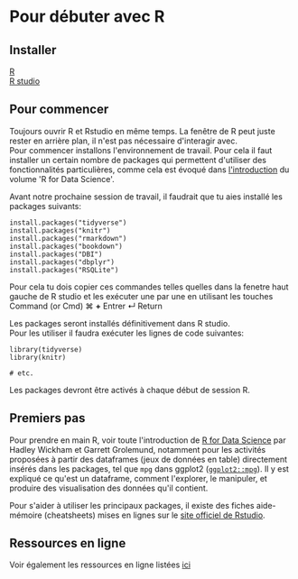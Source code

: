 # Pour débuter avec R

## Installer  
[R](https://cran.r-project.org/bin/macosx/)  
[R studio](https://www.rstudio.com/products/rstudio/download/)

## Pour commencer
Toujours ouvrir R et Rstudio en même temps. La fenêtre de R peut juste rester en arrière plan, il n'est pas nécessaire d'interagir avec.  
Pour commencer installons l'environnement de travail. Pour cela il faut installer un certain nombre de packages qui permettent d'utiliser des fonctionnalités particulières, comme cela est évoqué dans [l'introduction](https://r4ds.had.co.nz/introduction.html#the-tidyverse) du volume 'R for Data Science'.

Avant notre prochaine session de travail, il faudrait que tu aies installé les packages suivants:
```{r}
install.packages("tidyverse")
install.packages("knitr")
install.packages("rmarkdown")
install.packages("bookdown")
install.packages("DBI")
install.packages("dbplyr")
install.packages("RSQLite")
```
Pour cela tu dois copier ces commandes telles quelles dans la fenetre haut gauche de R studio et les exécuter une par une en utilisant les touches  
Command (or Cmd) &#8984; **+** Entrer ↵ Return

Les packages seront installés définitivement dans R studio.  
Pour les utiliser il faudra exécuter les lignes de code suivantes:
```{r}
library(tidyverse)
library(knitr)

# etc.
```
Les packages devront être activés à chaque début de session R.  


## Premiers pas
Pour prendre en main R, voir toute l'introduction de [R for Data Science](https://r4ds.had.co.nz/index.html) par Hadley Wickham et Garrett Grolemund, notamment pour les activités proposées à partir des dataframes (jeux de données en table) directement insérés dans les packages, tel que `mpg` dans ggplot2 ([`ggplot2::mpg`](https://ggplot2.tidyverse.org/reference/mpg.html)). Il y est expliqué ce qu'est un dataframe, comment l'explorer, le manipuler, et produire des visualisation des données qu'il contient.  

Pour s'aider à utiliser les principaux packages, il existe des fiches aide-mémoire (cheatsheets) mises en lignes sur le [site officiel de Rstudio](https://www.rstudio.com/resources/cheatsheets/).

## Ressources en ligne
Voir également les ressources en ligne listées [ici](https://github.com/tupuni/karno-elliott-master-1/blob/main/ressources-en-ligne.md)

